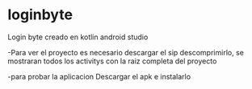 # loginbyte
Login byte creado en kotlin android studio


-Para ver el proyecto es necesario descargar el sip descomprimirlo, se mostraran todos los activitys con la raiz completa del proyecto

-para probar la aplicacion Descargar el apk e instalarlo
